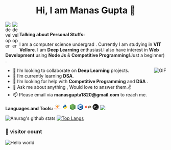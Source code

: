 <h1 align="center" > Hi, I am Manas Gupta 👋</h1>

<a href="https://www.linkedin.com/in/manas-gupta-253760192/">
<img align="left" alt="developer" width="22px" src="https://cdn.jsdelivr.net/npm/simple-icons@v3/icons/linkedin.svg" />
</a>

<a href="https://www.instagram.com/manasgupta1820/">
<img align="left" alt="developer" width="22px" src="https://cdn.jsdelivr.net/npm/simple-icons@v3/icons/instagram.svg" />
</a>

<br/>

**Talking about Personal Stuffs:**

I am a computer science undergrad . Currently I am studying in __VIT Vellore__. I am __Deep Learning__ enthusiast.I also have interest in __Web Development__ using __Node Js__  &  __Competitive Programming__(Just a beginner) .

<img align="right" alt="GIF" src="https://media.giphy.com/media/USV0ym3bVWQJJmNu3N/giphy.gif" />

- 👯 I’m looking to collaborate on __Deep Learning__ projects.
- 🌱 I’m currently learning __DSA__.
- 🤔 I’m looking for help with __Competitive Programming__ and __DSA__ .
- 💬 Ask me about anything , Would love to answer them.✌
- 📫 Please email via __manasgupta1820@gmail.com__ to reach me.

**Languages and Tools:**
<code><img height="20" src="https://raw.githubusercontent.com/github/explore/80688e429a7d4ef2fca1e82350fe8e3517d3494d/topics/tensorflow/tensorflow.png"></code>
<code><img height="20" src="https://raw.githubusercontent.com/github/explore/80688e429a7d4ef2fca1e82350fe8e3517d3494d/topics/python/python.png"></code>
<code><img height="20" src="https://raw.githubusercontent.com/github/explore/80688e429a7d4ef2fca1e82350fe8e3517d3494d/topics/nodejs/nodejs.png"></code>
<code><img height="20" src="https://raw.githubusercontent.com/github/explore/80688e429a7d4ef2fca1e82350fe8e3517d3494d/topics/cpp/cpp.png"></code>
<code><img height="20" src="https://raw.githubusercontent.com/github/explore/80688e429a7d4ef2fca1e82350fe8e3517d3494d/topics/git/git.png"></code>
<code><img height="20" src="https://raw.githubusercontent.com/github/explore/80688e429a7d4ef2fca1e82350fe8e3517d3494d/topics/terminal/terminal.png"></code>
<code><img height="20" src="https://upload.wikimedia.org/wikipedia/commons/thumb/1/10/CSS3_and_HTML5_logos_and_wordmarks.svg/791px-CSS3_and_HTML5_logos_and_wordmarks.svg.png"></code>


![Anurag's github stats](https://github-readme-stats.vercel.app/api?username=Manas1820&show_icons=true&include_all_commits=true&show_owner=true&theme=radical)
[![Top Langs](https://github-readme-stats.vercel.app/api/top-langs/?username=Manas1820&theme=radical&hide=javascript,C)](https://github.com/anuraghazra/github-readme-stats)

### 👀 visitor count

<img src="https://profile-counter.glitch.me/Manas1820/count.svg" alt="Hello world" />

